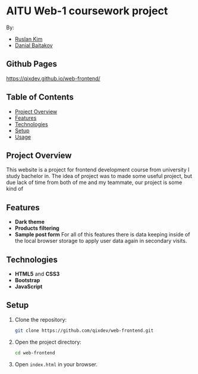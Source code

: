# AITU Web-1 coursework project 

By: 
- [Ruslan Kim](https://github.com/akariss21)
- [Danial Baitakov](https://github.com/yourusername)

## Github Pages
https://qixdev.github.io/web-frontend/

## Table of Contents
- [Project Overview](#project-overview)
- [Features](#features)
- [Technologies](#technologies)
- [Setup](#setup)
- [Usage](#usage)

## Project Overview
This website is a project for frontend development course from university I study bachelor in. The idea of project was to made some useful project, but due lack of time from both of me and my teammate, our project is some kind of 

## Features
- **Dark theme**
- **Products filtering**
- **Sample post form** 
For all of this features there is data keeping inside of the local browser storage to apply user data again in secondary visits.

## Technologies
- **HTML5** and **CSS3**
- **Bootstrap**
- **JavaScript**

## Setup
1. Clone the repository:
   ```bash
   git clone https://github.com/qixdev/web-frontend.git
   ```
2. Open the project directory:
   ```bash
   cd web-frontend
   ```
3. Open `index.html` in your browser.
